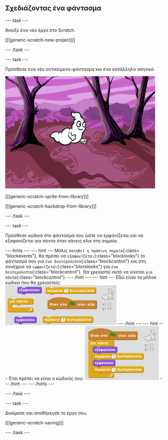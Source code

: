 ## Σχεδιάζοντας ένα φάντασμα

--- task ---

Άνοιξε ένα νέο έργο στο Scratch.

[[[generic-scratch-new-project]]]

--- /task ---

--- task ---

Πρόσθεσε ένα νέο αντικείμενο-φάντασμα και ένα κατάλληλο σκηνικό.

![screenshot](images/ghost-ghost.png)

[[[generic-scratch-sprite-from-library]]]

[[[generic-scratch-backdrop-from-library]]]

--- /task ---

--- task ---

Πρόσθεσε κώδικα στο φάντασμά σου ώστε να εμφανίζεται και να εξαφανίζεται για πάντα όταν κάνεις κλικ στη σημαία.

--- hints --- --- hint --- Μόλις `πατηθεί η πράσινη σημαία`{:class= "blockevents"}, θα πρέπει να `εξαφανίζεται`{:class="blocklooks"} το φάντασμά σου για `ένα δευτερόλεπτο`{:class="blockcontrol"} και στη συνέχεια να `εμφανίζεται`{:class="blocklooks"} για `ένα δευτερόλεπτο`{:class="blockcontrol"}. Θα χρειαστεί αυτό να γίνεται `για πάντα`{:class="blockcontrol"}. --- /hint --- --- hint --- Εδώ είναι τα μπλοκ κώδικα που θα χρειαστείς: ![screenshot](images/ghost-appear-blocks.png) --- /hint --- --- hint --- Έτσι πρέπει να είναι ο κώδικάς σου: ![screenshot](images/ghost-appear-code.png) --- /hint --- --- /hints ---

--- /task ---

--- task ---

Δοκίμασε και αποθήκευσε το έργο σου.

[[[generic-scratch-saving]]]

--- /task ---